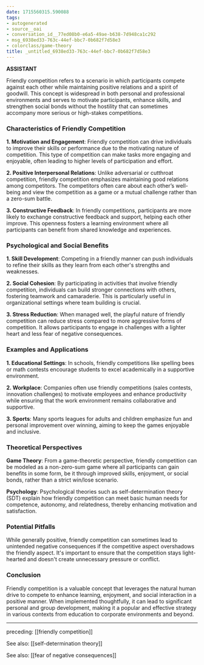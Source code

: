 ```yaml
---
date: 1715560315.590088
tags:
- autogenerated
- source__oai
- conversation_id__77ed08b0-e6a5-49ae-b638-7d948ca1c292
- msg_6938ed33-763c-44ef-bbc7-0b682f7d58e3
- colorclass/game-theory
title: _untitled_6938ed33-763c-44ef-bbc7-0b682f7d58e3
---
```


**ASSISTANT**

Friendly competition refers to a scenario in which participants compete against each other while maintaining positive relations and a spirit of goodwill. This concept is widespread in both personal and professional environments and serves to motivate participants, enhance skills, and strengthen social bonds without the hostility that can sometimes accompany more serious or high-stakes competitions.

### Characteristics of Friendly Competition

**1. Motivation and Engagement**: Friendly competition can drive individuals to improve their skills or performance due to the motivating nature of competition. This type of competition can make tasks more engaging and enjoyable, often leading to higher levels of participation and effort.

**2. Positive Interpersonal Relations**: Unlike adversarial or cutthroat competition, friendly competition emphasizes maintaining good relations among competitors. The competitors often care about each other’s well-being and view the competition as a game or a mutual challenge rather than a zero-sum battle.

**3. Constructive Feedback**: In friendly competitions, participants are more likely to exchange constructive feedback and support, helping each other improve. This openness fosters a learning environment where all participants can benefit from shared knowledge and experiences.

### Psychological and Social Benefits

**1. Skill Development**: Competing in a friendly manner can push individuals to refine their skills as they learn from each other's strengths and weaknesses.

**2. Social Cohesion**: By participating in activities that involve friendly competition, individuals can build stronger connections with others, fostering teamwork and camaraderie. This is particularly useful in organizational settings where team building is crucial.

**3. Stress Reduction**: When managed well, the playful nature of friendly competition can reduce stress compared to more aggressive forms of competition. It allows participants to engage in challenges with a lighter heart and less fear of negative consequences.

### Examples and Applications

**1. Educational Settings**: In schools, friendly competitions like spelling bees or math contests encourage students to excel academically in a supportive environment.

**2. Workplace**: Companies often use friendly competitions (sales contests, innovation challenges) to motivate employees and enhance productivity while ensuring that the work environment remains collaborative and supportive.

**3. Sports**: Many sports leagues for adults and children emphasize fun and personal improvement over winning, aiming to keep the games enjoyable and inclusive.

### Theoretical Perspectives

**Game Theory**: From a game-theoretic perspective, friendly competition can be modeled as a non-zero-sum game where all participants can gain benefits in some form, be it through improved skills, enjoyment, or social bonds, rather than a strict win/lose scenario.

**Psychology**: Psychological theories such as self-determination theory (SDT) explain how friendly competition can meet basic human needs for competence, autonomy, and relatedness, thereby enhancing motivation and satisfaction.

### Potential Pitfalls

While generally positive, friendly competition can sometimes lead to unintended negative consequences if the competitive aspect overshadows the friendly aspect. It's important to ensure that the competition stays light-hearted and doesn't create unnecessary pressure or conflict.

### Conclusion

Friendly competition is a valuable concept that leverages the natural human drive to compete to enhance learning, enjoyment, and social interaction in a positive manner. When implemented thoughtfully, it can lead to significant personal and group development, making it a popular and effective strategy in various contexts from education to corporate environments and beyond.


---

preceding: [[friendly competition]]

See also: [[self-determination theory]]


See also: [[fear of negative consequences]]